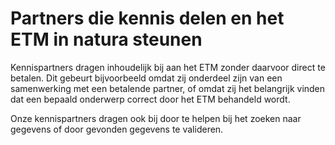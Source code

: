 # Partners die kennis delen en het ETM in natura steunen

Kennispartners dragen inhoudelijk bij aan het ETM zonder daarvoor direct te betalen. Dit gebeurt bijvoorbeeld omdat zij onderdeel zijn van een samenwerking met een betalende partner, of omdat zij het belangrijk vinden dat een bepaald onderwerp correct door het ETM behandeld wordt.

Onze kennispartners dragen ook bij door te helpen bij het zoeken naar gegevens of door gevonden gegevens te valideren.